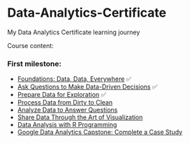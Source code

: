 # Data-Analytics-Certificate

My Data Analytics Certificate learning journey

Course content:

### First milestone:

- [Foundations: Data, Data, Everywhere](https://www.coursera.org/learn/foundations-data/home/welcome) ✅
- [Ask Questions to Make Data-Driven Decisions](https://www.coursera.org/learn/ask-questions-make-decisions/home/welcome) ✅
- [Prepare Data for Exploration](https://www.coursera.org/learn/data-preparation/home/welcome) ✅
- [Process Data from Dirty to Clean](https://www.coursera.org/learn/process-data/home/welcome)
- [Analyze Data to Answer Questions](https://www.coursera.org/learn/analyze-data/home/welcome)
- [Share Data Through the Art of Visualization](https://www.coursera.org/learn/visualize-data/home/welcome)
- [Data Analysis with R Programming](https://www.coursera.org/learn/data-analysis-r/home/welcome)
- [Google Data Analytics Capstone: Complete a Case Study](https://www.coursera.org/learn/google-data-analytics-capstone/home/welcome)

